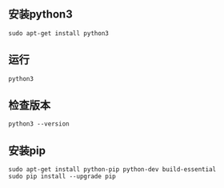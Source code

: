 ## 安装python3

    sudo apt-get install python3
    
## 运行

    python3
    
## 检查版本

    python3 --version

## 安装pip

    sudo apt-get install python-pip python-dev build-essential
    sudo pip install --upgrade pip
